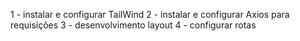 1 - instalar e configurar TailWind
2 - instalar e configurar Axios para requisições
3 - desenvolvimento layout
4 - configurar rotas